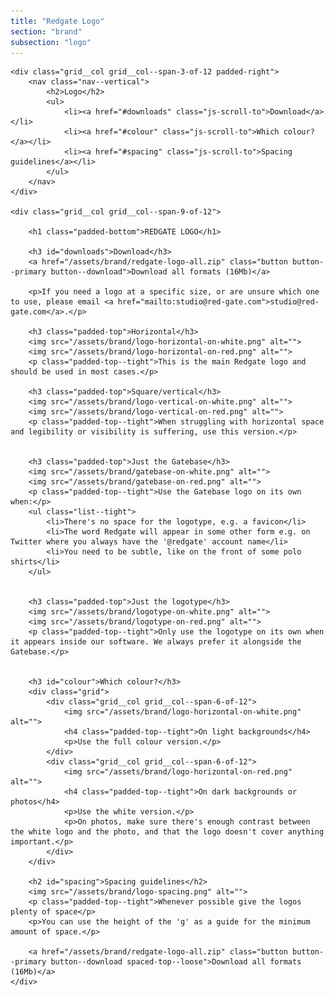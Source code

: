 ```yaml
---
title: "Redgate Logo"
section: "brand"
subsection: "logo"
---
```


<div class="grid">

    <div class="grid__col grid__col--span-3-of-12 padded-right">
        <nav class="nav--vertical">
            <h2>Logo</h2>
            <ul>
                <li><a href="#downloads" class="js-scroll-to">Download</a></li>
                <li><a href="#colour" class="js-scroll-to">Which colour?</a></li>
                <li><a href="#spacing" class="js-scroll-to">Spacing guidelines</a></li>
            </ul>
        </nav>
    </div>

    <div class="grid__col grid__col--span-9-of-12">

        <h1 class="padded-bottom">REDGATE LOGO</h1>

        <h3 id="downloads">Download</h3>
        <a href="/assets/brand/redgate-logo-all.zip" class="button button--primary button--download">Download all formats (16Mb)</a>

        <p>If you need a logo at a specific size, or are unsure which one to use, please email <a href="mailto:studio@red-gate.com">studio@red-gate.com</a>.</p>

        <h3 class="padded-top">Horizontal</h3>
        <img src="/assets/brand/logo-horizontal-on-white.png" alt="">
        <img src="/assets/brand/logo-horizontal-on-red.png" alt="">
        <p class="padded-top--tight">This is the main Redgate logo and should be used in most cases.</p>

        <h3 class="padded-top">Square/vertical</h3>
        <img src="/assets/brand/logo-vertical-on-white.png" alt="">
        <img src="/assets/brand/logo-vertical-on-red.png" alt="">
        <p class="padded-top--tight">When struggling with horizontal space and legibility or visibility is suffering, use this version.</p>


        <h3 class="padded-top">Just the Gatebase</h3>
        <img src="/assets/brand/gatebase-on-white.png" alt="">
        <img src="/assets/brand/gatebase-on-red.png" alt="">
        <p class="padded-top--tight">Use the Gatebase logo on its own when:</p>
        <ul class="list--tight">
            <li>There's no space for the logotype, e.g. a favicon</li>
            <li>The word Redgate will appear in some other form e.g. on Twitter where you always have the '@redgate' account name</li>
            <li>You need to be subtle, like on the front of some polo shirts</li>
        </ul>


        <h3 class="padded-top">Just the logotype</h3>
        <img src="/assets/brand/logotype-on-white.png" alt="">
        <img src="/assets/brand/logotype-on-red.png" alt="">
        <p class="padded-top--tight">Only use the logotype on its own when it appears inside our software. We always prefer it alongside the Gatebase.</p>


        <h3 id="colour">Which colour?</h3>
        <div class="grid">
            <div class="grid__col grid__col--span-6-of-12">
                <img src="/assets/brand/logo-horizontal-on-white.png" alt="">
                <h4 class="padded-top--tight">On light backgrounds</h4>
                <p>Use the full colour version.</p>
            </div>
            <div class="grid__col grid__col--span-6-of-12">
                <img src="/assets/brand/logo-horizontal-on-red.png" alt="">
                <h4 class="padded-top--tight">On dark backgrounds or photos</h4>
                <p>Use the white version.</p>
                <p>On photos, make sure there's enough contrast between the white logo and the photo, and that the logo doesn't cover anything important.</p>
            </div>
        </div>

        <h2 id="spacing">Spacing guidelines</h2>
        <img src="/assets/brand/logo-spacing.png" alt="">
        <p class="padded-top--tight">Whenever possible give the logos plenty of space</p>
        <p>You can use the height of the 'g' as a guide for the minimum amount of space.</p>

        <a href="/assets/brand/redgate-logo-all.zip" class="button button--primary button--download spaced-top--loose">Download all formats (16Mb)</a>
    </div>
</div>
